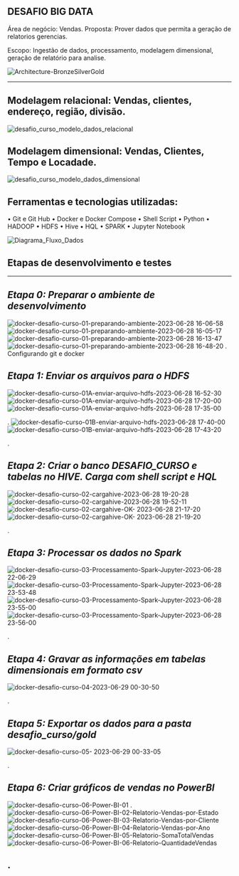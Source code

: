 DESAFIO BIG DATA
---
Área de negócio: Vendas.
Proposta: Prover dados que permita a geração de relatorios gerencias.

Escopo: Ingestão de dados, processamento, modelagem dimensional, geração de relatório para analise.

![Architecture-BronzeSilverGold](https://github.com/marcelogsrodrigues/bigdata_desafio_curso/assets/134144307/f52ebd61-38e7-42fc-bd11-c439012eceb0)

---

## Modelagem relacional: Vendas, clientes, endereço, região, divisão.
![desafio_curso_modelo_dados_relacional](https://github.com/marcelogsrodrigues/bigdata_desafio_curso/assets/134144307/b842ad6e-cba5-4e30-81a5-a80f73fe7b76)


## Modelagem dimensional: Vendas, Clientes, Tempo e Locadade.
![desafio_curso_modelo_dados_dimensional](https://github.com/marcelogsrodrigues/bigdata_desafio_curso/assets/134144307/f0084192-dfd8-4a83-aee0-f28d81747888)


## Ferramentas e tecnologias utilizadas:
•	Git e Git Hub
•	Docker e Docker Compose
•	Shell Script
•	Python
•	HADOOP
•	HDFS
•	Hive
•	HQL
•	SPARK
•	Jupyter Notebook

![Diagrama_Fluxo_Dados](https://github.com/marcelogsrodrigues/bigdata_desafio_curso/assets/134144307/a48a5251-c28c-4a8f-8786-0030a207447d)


## Etapas de desenvolvimento e testes
---
## _Etapa 0: Preparar o ambiente de desenvolvimento_
![docker-desafio-curso-01-preparando-ambiente-2023-06-28 16-06-58](https://github.com/marcelogsrodrigues/bigdata_desafio_curso/assets/134144307/d85952ba-147e-46f7-998b-a9e697d6b567)
![docker-desafio-curso-01-preparando-ambiente-2023-06-28 16-05-17](https://github.com/marcelogsrodrigues/bigdata_desafio_curso/assets/134144307/545198d7-8314-40a1-916f-6cf301489580)
![docker-desafio-curso-01-preparando-ambiente-2023-06-28 16-13-47](https://github.com/marcelogsrodrigues/bigdata_desafio_curso/assets/134144307/95a67f14-9678-42c1-b2a5-28945d297f9b)
![docker-desafio-curso-01-preparando-ambiente-2023-06-28 16-48-20](https://github.com/marcelogsrodrigues/bigdata_desafio_curso/assets/134144307/64a2a829-4b39-4181-bbed-d0b70a00cddb)
. Configurando git e docker

## _Etapa 1: Enviar os arquivos para o HDFS_
![docker-desafio-curso-01A-enviar-arquivo-hdfs-2023-06-28 16-52-30](https://github.com/marcelogsrodrigues/bigdata_desafio_curso/assets/134144307/48965088-a20a-4cf2-8730-46a914b73588)
![docker-desafio-curso-01A-enviar-arquivo-hdfs-2023-06-28 17-20-00](https://github.com/marcelogsrodrigues/bigdata_desafio_curso/assets/134144307/648a0dde-9e83-41e0-b01d-687413591e55)
![docker-desafio-curso-01A-enviar-arquivo-hdfs-2023-06-28 17-35-00](https://github.com/marcelogsrodrigues/bigdata_desafio_curso/assets/134144307/f86e48f2-7233-4b85-ab37-d895df327b2c)

.
![docker-desafio-curso-01B-enviar-arquivo-hdfs-2023-06-28 17-40-00](https://github.com/marcelogsrodrigues/bigdata_desafio_curso/assets/134144307/cd039a92-7587-4e55-b1d4-2dfd41d9834a)
![docker-desafio-curso-01B-enviar-arquivo-hdfs-2023-06-28 17-43-20](https://github.com/marcelogsrodrigues/bigdata_desafio_curso/assets/134144307/7868d90e-c87f-4e00-9deb-890f705b19d4)

.
## _Etapa 2: Criar o banco DESAFIO_CURSO e tabelas no HIVE. Carga com shell script e HQL_
![docker-desafio-curso-02-cargahive-2023-06-28 19-20-28](https://github.com/marcelogsrodrigues/bigdata_desafio_curso/assets/134144307/711caea4-9422-45d7-9c1f-ab4d6f1ea056)
![docker-desafio-curso-02-cargahive-2023-06-28 19-52-11](https://github.com/marcelogsrodrigues/bigdata_desafio_curso/assets/134144307/7ecbdc9a-9c37-4b85-88e4-f300d395cd77)
![docker-desafio-curso-02-cargahive-OK- 2023-06-28 21-17-20](https://github.com/marcelogsrodrigues/bigdata_desafio_curso/assets/134144307/885a3cd9-1f96-4e3f-a323-1e5a8b2be6ed)
![docker-desafio-curso-02-cargahive-OK- 2023-06-28 21-19-20](https://github.com/marcelogsrodrigues/bigdata_desafio_curso/assets/134144307/cdc94f8b-a440-4427-84de-b692ae5b2a93)

.
## _Etapa 3: Processar os dados no Spark_
![docker-desafio-curso-03-Processamento-Spark-Jupyter-2023-06-28 22-06-29](https://github.com/marcelogsrodrigues/bigdata_desafio_curso/assets/134144307/67c6ce45-2456-4b0d-a020-bfaa87be5cae)
![docker-desafio-curso-03-Processamento-Spark-Jupyter-2023-06-28 23-53-48](https://github.com/marcelogsrodrigues/bigdata_desafio_curso/assets/134144307/972b2dd3-a5fd-4335-b332-bde3331b0933)
![docker-desafio-curso-03-Processamento-Spark-Jupyter-2023-06-28 23-55-00](https://github.com/marcelogsrodrigues/bigdata_desafio_curso/assets/134144307/d6d01894-776b-4230-8d63-84851d7f9b05)
![docker-desafio-curso-03-Processamento-Spark-Jupyter-2023-06-28 23-56-00](https://github.com/marcelogsrodrigues/bigdata_desafio_curso/assets/134144307/4551880d-31f4-497d-8e34-1e7d72e20f7e)

.
## _Etapa 4: Gravar as informações em tabelas dimensionais em formato csv_
![docker-desafio-curso-04-2023-06-29 00-30-50](https://github.com/marcelogsrodrigues/bigdata_desafio_curso/assets/134144307/9b0fc512-7508-413c-b6fd-c7d56a232e63)

.
## _Etapa 5: Exportar os dados para a pasta desafio_curso/gold_
![docker-desafio-curso-05- 2023-06-29 00-33-05](https://github.com/marcelogsrodrigues/bigdata_desafio_curso/assets/134144307/ffa18664-5353-4de7-889d-dbf8328061a0)

.
## _Etapa 6: Criar gráficos de vendas no PowerBI_
![docker-desafio-curso-06-Power-BI-01](https://github.com/marcelogsrodrigues/bigdata_desafio_curso/assets/134144307/a9d5d0af-8c46-4da0-bedb-c3b41ef9bbb0)
.
![docker-desafio-curso-06-Power-BI-02-Relatorio-Vendas-por-Estado](https://github.com/marcelogsrodrigues/bigdata_desafio_curso/assets/134144307/5be4d17e-459b-40e1-83b9-cf28c1153853)
![docker-desafio-curso-06-Power-BI-03-Relatorio-Vendas-por-Cliente](https://github.com/marcelogsrodrigues/bigdata_desafio_curso/assets/134144307/901cb65c-59b3-4c5d-9592-78788137a804)
![docker-desafio-curso-06-Power-BI-04-Relatorio-Vendas-por-Ano](https://github.com/marcelogsrodrigues/bigdata_desafio_curso/assets/134144307/2305fd8c-42bf-462c-941a-4504f8a91d27)
![docker-desafio-curso-06-Power-BI-05-Relatorio-SomaTotalVendas](https://github.com/marcelogsrodrigues/bigdata_desafio_curso/assets/134144307/e12c0622-44d0-417d-8504-15a15f38a9d6)
![docker-desafio-curso-06-Power-BI-06-Relatorio-QuantidadeVendas](https://github.com/marcelogsrodrigues/bigdata_desafio_curso/assets/134144307/0a920f71-c11a-4d09-86b7-2bd9e584c4d7)

.
---
